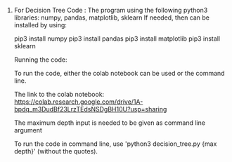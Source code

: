 1. For Decision Tree Code :
    The program using the following python3 libraries: numpy, pandas, matplotlib, sklearn
    If needed, then can be installed by using:

    pip3 install numpy
    pip3 install pandas
    pip3 install matplotlib
    pip3 install sklearn


    Running the code:

    To run the code, either the colab notebook can be used or the command line.

    The link to the colab notebook: https://colab.research.google.com/drive/1A-bpdq_m3DudBf23LrzTEdsNSDgBH10U?usp=sharing

    The maximum depth input is needed to be given as command line argument

    To run the code in command line, use 'python3 decision_tree.py {max depth}' (without the quotes).
